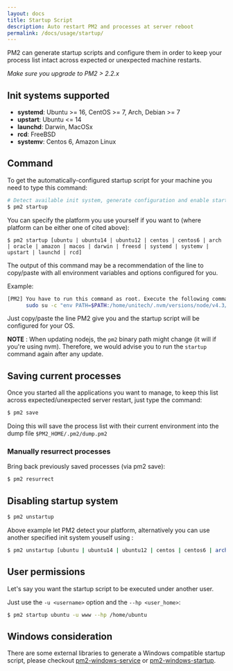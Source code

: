 ```yaml
---
layout: docs
title: Startup Script
description: Auto restart PM2 and processes at server reboot
permalink: /docs/usage/startup/
---
```


PM2 can generate startup scripts and configure them in order to keep your process list intact across expected or unexpected machine restarts.

*Make sure you upgrade to PM2 > 2.2.x*


## Init systems supported

- **systemd**: Ubuntu >= 16, CentOS >= 7, Arch, Debian >= 7
- **upstart**: Ubuntu <= 14
- **launchd**: Darwin, MacOSx
- **rcd**: FreeBSD
- **systemv**: Centos 6, Amazon Linux

## Command

To get the automatically-configured startup script for your machine you need to type this command:

```bash
# Detect available init system, generate configuration and enable startup system
$ pm2 startup
```

You can specify the platform you use yourself if you want to (where platform can be either one of cited above): 
```
$ pm2 startup [ubuntu | ubuntu14 | ubuntu12 | centos | centos6 | arch | oracle | amazon | macos | darwin | freesd | systemd | systemv | upstart | launchd | rcd]
```

The output of this command may be a recommendation of the line to copy/paste with all environment variables and options configured for you.

Example:
```bash
[PM2] You have to run this command as root. Execute the following command:
      sudo su -c "env PATH=$PATH:/home/unitech/.nvm/versions/node/v4.3/bin pm2 startup <distribution> -u <user> --hp <home-path>
```

Just copy/paste the line PM2 give you and the startup script will be configured for your OS.

**NOTE** : When updating nodejs, the `pm2` binary path might change (it will if you're using nvm). Therefore, we would advise you to run the `startup` command again after any update.

## Saving current processes

Once you started all the applications you want to manage, to keep this list across expected/unexpected server restart, just type the command:

```bash
$ pm2 save
```

Doing this will save the process list with their current environment into the dump file `$PM2_HOME/.pm2/dump.pm2`

### Manually resurrect processes

Bring back previously saved processes (via pm2 save):

```bash
$ pm2 resurrect
```

## Disabling startup system

```bash
$ pm2 unstartup
```

Above example let PM2 detect your platform, alternatively you can use another specified init system youself using :

```bash
$ pm2 unstartup [ubuntu | ubuntu14 | ubuntu12 | centos | centos6 | arch | oracle | amazon | macos | darwin | freesd | systemd | systemv | upstart | launchd | rcd] 
```

## User permissions

Let's say you want the startup script to be executed under another user.

Just use the `-u <username>` option and the `--hp <user_home>`:

```bash
$ pm2 startup ubuntu -u www --hp /home/ubuntu
```

## Windows consideration

There are some external libraries to generate a Windows compatible startup script, please checkout [pm2-windows-service](https://www.npmjs.com/package/pm2-windows-service) or [pm2-windows-startup](https://www.npmjs.com/package/pm2-windows-startup).


